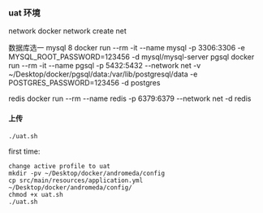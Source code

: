### uat 环境
network
docker network create net

数据库选一
mysql 8
docker run --rm -it --name mysql -p 3306:3306 -e MYSQL_ROOT_PASSWORD=123456 -d mysql/mysql-server
pgsql
docker run --rm -it --name pgsql -p 5432:5432 --network net -v ~/Desktop/docker/pgsql/data:/var/lib/postgresql/data -e POSTGRES_PASSWORD=123456 -d postgres


redis
docker run --rm --name redis -p 6379:6379 --network net -d redis

#### 上传
```
./uat.sh
```
first time:
```
change active profile to uat
mkdir -pv ~/Desktop/docker/andromeda/config
cp src/main/resources/application.yml ~/Desktop/docker/andromeda/config/
chmod +x uat.sh
./uat.sh
```
